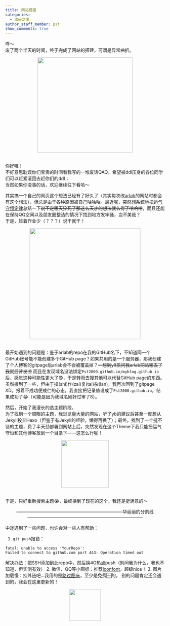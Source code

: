 ```yaml
---
title: 网站搭建
categories:
  - 琐碎之事
author_staff_member: pst
show_comments: true
---
```

呼～  
废了两个半天的时间，终于完成了网站的搭建，可谓是异常曲折。

<div align="center"><img src="https://s1.ax1x.com/2020/04/03/GaOlNR.jpg" width="300" align="center" /></div><br>

你好哇！  
不好意思耽误你们宝贵的时间看我写的一堆废话QAQ，希望被ddl压身的各位同学们可以赶紧滚回去赶你们的ddl；  
当然如果你没事的话，欢迎继续往下看哈～

其实搞一个自己的网页这个想法已经有了好久了（其实每次改[arlab](http://ar-lab.cn)的网站时都会有这个想法），但总是由于各种原因被自己咕咕咕。最近呢，突然想系统地把[运气守恒定律](hellopst.cn/Conservation_of_luck)总结一下~~说不定哪天猝死了那这么天才的想法就么得了哈哈哈~~，而且还能在保持QQ空间以及朋友圈整洁的情况下找到地方发牢骚，岂不美哉？  
于是，趁着作业少（？？？）说干就干！

<div align="center"><img src="https://s1.ax1x.com/2020/04/03/GajSoj.jpg" width="350" align="center" /></div><br>

最开始遇到的问题是：鉴于arlab的repo在我的GitHub名下，不知道同一个GitHub账号能不能创建多个GitHub page？如果共用的是一个服务器，那我创建了个人博客的gitpage后arlab会不会被覆盖掉？~~一想到ylf质问我arlab网站哪去了我就后背发凉~~ 而且在发现域名没法绑定`Pst2000.github.io/myblog.github.io`后，感觉这种可能性更大了😨，于是转而去搜其他可以代替GitHub page的东西。虽然搜到了一些，但由于操(shi)作(zai)复(tai)杂(lan)，我再次回到了gitpage XD。报着不成功便成仁的心态，我直接把记录值设成了`Pst2000.github.io`，结果成功了😂（可能是因为我域名刚好过审了8）。  

然后，开始了我漫长的选主题阶段。  
为了找到一个顺眼的主题，我浏览量大量的网站，听了yb的建议后甚至一度想从Jekyll投奔Hexo（但鉴于有Jekyll的经验，懒得再换了）；最终，找到了一个挺不错的主题，费了半天劲部署到网站上后，突然发现在这个Theme下我只能把运气守恒和其他博客放到一个目录下——这怎么行呢！

<div align="center"><img src="https://s1.ax1x.com/2020/04/03/Gd9Ij1.jpg" width="150" align="center" /></div><br>

于是，只好重新搜索主题😭，最终换到了现在的这个，我还是挺满意的～

<center>————————————————————————华丽丽的分割线——————————————————————————</center>

中途遇到了一些问题，也许会对一些人有帮助：
1. `git push`报错：
```
fatal: unable to access 'YourRepo':
Failed to connect to github.com port 443: Operation timed out
```
解决办法：把SSH添加到此repo中，然后换4G热点push（别问我为什么，我也不知道，但实测有效）
2. 微信、QQ等小图标：推荐[Iconfont](https://www.iconfont.cn/?spm=a313x.7781069.1998910419.d4d0a486a)，超级nice！
3. 图片加载慢：挂外链吧...我用的是[路过图床](https://imgchr.com)，至少是免费🆓的。
别的问题肯定还会遇到的，我会在这里更新的！

<div align="center"><img src="https://s1.ax1x.com/2020/04/03/GdPVIO.jpg" width="100" align="center" /></div><br>